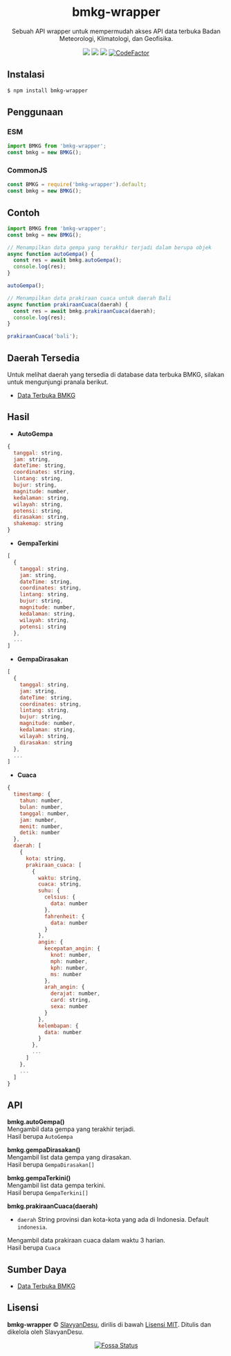 <div align="center">
  <h1><b>bmkg-wrapper</b></h1>
  <p>Sebuah API wrapper untuk mempermudah akses API data terbuka Badan Meteorologi, Klimatologi, dan Geofisika.</p>
  <a href="https://opensource.org/licenses/mit-license.php"><img src="https://badges.frapsoft.com/os/mit/mit.svg?v=103"></a>
  <a href="https://packagephobia.com/result?p=bmkg-wrapper"><img src="https://packagephobia.com/badge?p=bmkg-wrapper"></a>
  <a href="https://app.fossa.com/projects/git%2Bgithub.com%2FSlavyanDesu%2Fbmkg-wrapper?ref=badge_shield" alt="FOSSA Status"><img src="https://app.fossa.com/api/projects/git%2Bgithub.com%2FSlavyanDesu%2Fbmkg-wrapper.svg?type=shield"/></a>
  <a href="https://www.codefactor.io/repository/github/slavyandesu/bmkg-wrapper"><img src="https://www.codefactor.io/repository/github/slavyandesu/bmkg-wrapper/badge" alt="CodeFactor" /></a>
</div>

## Instalasi
```sh
$ npm install bmkg-wrapper
```

## Penggunaan
### ESM
```js
import BMKG from 'bmkg-wrapper';
const bmkg = new BMKG();
```

### CommonJS
```js
const BMKG = require('bmkg-wrapper').default;
const bmkg = new BMKG();
```

## Contoh
```js
import BMKG from 'bmkg-wrapper';
const bmkg = new BMKG();

// Menampilkan data gempa yang terakhir terjadi dalam berupa objek
async function autoGempa() {
  const res = await bmkg.autoGempa();
  console.log(res);
}

autoGempa();

// Menampilkan data prakiraan cuaca untuk daerah Bali
async function prakiraanCuaca(daerah) {
  const res = await bmkg.prakiraanCuaca(daerah);
  console.log(res);
}

prakiraanCuaca('bali');
```

## Daerah Tersedia
Untuk melihat daerah yang tersedia di database data terbuka BMKG, silakan untuk mengunjungi pranala berikut.
- [Data Terbuka BMKG](https://data.bmkg.go.id/)

## Hasil
- **AutoGempa**
```js
{
  tanggal: string,
  jam: string,
  dateTime: string,
  coordinates: string,
  lintang: string,
  bujur: string,
  magnitude: number,
  kedalaman: string,
  wilayah: string,
  potensi: string,
  dirasakan: string,
  shakemap: string
}
```
- **GempaTerkini**
```js
[
  {
    tanggal: string,
    jam: string,
    dateTime: string,
    coordinates: string,
    lintang: string,
    bujur: string,
    magnitude: number,
    kedalaman: string,
    wilayah: string,
    potensi: string
  },
  ...
]
```
- **GempaDirasakan**
```js
[
  {
    tanggal: string,
    jam: string,
    dateTime: string,
    coordinates: string,
    lintang: string,
    bujur: string,
    magnitude: number,
    kedalaman: string,
    wilayah: string,
    dirasakan: string
  },
  ...
]
```
- **Cuaca**
```js
{
  timestamp: {
    tahun: number,
    bulan: number,
    tanggal: number,
    jam: number,
    menit: number,
    detik: number
  },
  daerah: [
    {
      kota: string,
      prakiraan_cuaca: [
        {
          waktu: string,
          cuaca: string,
          suhu: {
            celsius: {
              data: number
            },
            fahrenheit: {
              data: number
            }
          },
          angin: {
            kecepatan_angin: {
              knot: number,
              mph: number,
              kph: number,
              ms: number
            },
            arah_angin: {
              derajat: number,
              card: string,
              sexa: number
            }
          },
          kelembapan: {
            data: number
          }
        },
        ...
      ]
    },
    ...
  ]
}
```

## API
**bmkg.autoGempa()**  
Mengambil data gempa yang terakhir terjadi.  
Hasil berupa `AutoGempa`

**bmkg.gempaDirasakan()**  
Mengambil list data gempa yang dirasakan.  
Hasil berupa `GempaDirasakan[]`

**bmkg.gempaTerkini()**  
Mengambil list data gempa terkini.  
Hasil berupa `GempaTerkini[]`

**bmkg.prakiraanCuaca(daerah)**
- `daerah` String provinsi dan kota-kota yang ada di Indonesia. Default `indonesia`.

Mengambil data prakiraan cuaca dalam waktu 3 harian.  
Hasil berupa `Cuaca`

## Sumber Daya
- [Data Terbuka BMKG](https://data.bmkg.go.id/)

## Lisensi
**bmkg-wrapper** © [SlavyanDesu](https://github.com/SlavyanDesu), dirilis di bawah [Lisensi MIT](LICENSE). Ditulis dan dikelola oleh SlavyanDesu.
<div align="center">
  <a href="https://app.fossa.com/projects/git%2Bgithub.com%2FSlavyanDesu%2Fbmkg-wrapper?ref=badge_large"><img src="https://app.fossa.com/api/projects/git%2Bgithub.com%2FSlavyanDesu%2Fbmkg-wrapper.svg?type=large" alt="Fossa Status">
</div>
